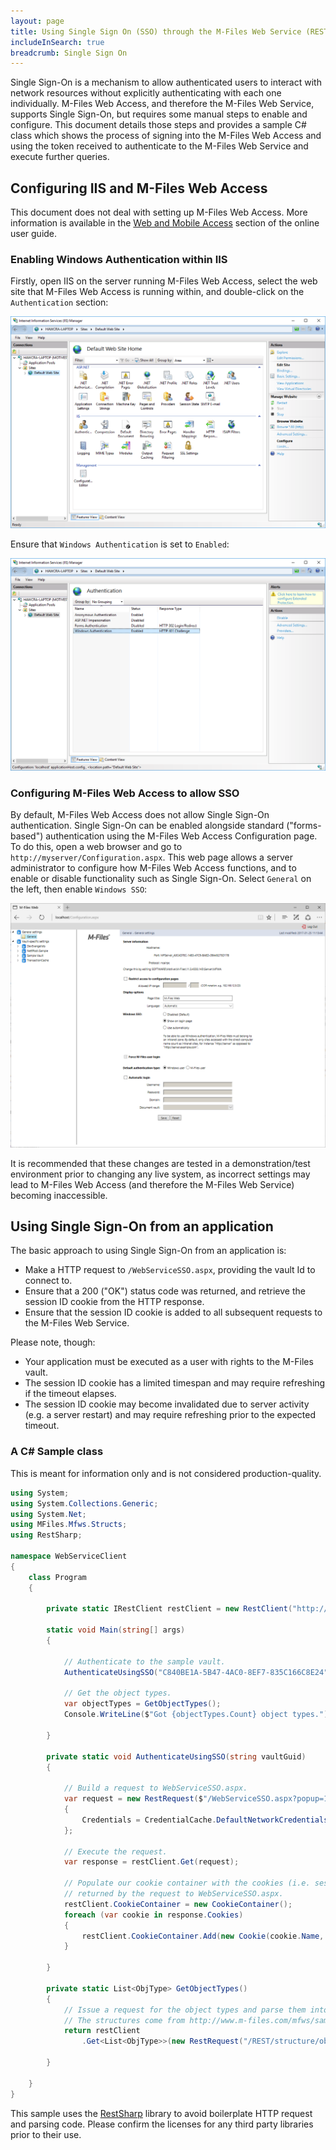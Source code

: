 ```yaml
---
layout: page
title: Using Single Sign On (SSO) through the M-Files Web Service (REST API)
includeInSearch: true
breadcrumb: Single Sign On
---
```


Single Sign-On is a mechanism to allow authenticated users to interact with network resources without explicitly authenticating with each one individually.  M-Files Web Access, and therefore the M-Files Web Service, supports Single Sign-On, but requires some manual steps to enable and configure.
This document details those steps and provides a sample C# class which shows the process of signing into the M-Files Web Access and using the token received to authenticate to the M-Files Web Service and execute further queries.

## Configuring IIS and M-Files Web Access

<p class="note">This document does not deal with setting up M-Files Web Access.  More information is available in the <a href="http://www.m-files.com/user-guide/latest/eng/#Configure_M-Files_Web_Access.html">Web and Mobile Access</a> section of the online user guide.</p>

### Enabling Windows Authentication within IIS

Firstly, open IIS on the server running M-Files Web Access, select the web site that M-Files Web Access is running within, and double-click on the `Authentication` section:

![Open the Authentication section](iis-1.png)

Ensure that `Windows Authentication` is set to `Enabled`:

![Enable Windows Authentication](iis-2.png)

### Configuring M-Files Web Access to allow SSO

By default, M-Files Web Access does not allow Single Sign-On authentication.  Single Sign-On can be enabled alongside standard ("forms-based") authentication using the M-Files Web Access Configuration page.
To do this, open a web browser and go to `http://myserver/Configuration.aspx`.  This web page allows a server administrator to configure how M-Files Web Access functions, and to enable or disable functionality such as Single Sign-On.
Select `General` on the left, then enable `Windows SSO`:

![Enable Windows Single Sign On within MFWA](mfwa-1.png)

<p class="note">It is recommended that these changes are tested in a demonstration/test environment prior to changing any live system, as incorrect settings may lead to M-Files Web Access (and therefore the M-Files Web Service) becoming inaccessible.</p>

## Using Single Sign-On from an application

The basic approach to using Single Sign-On from an application is:

* Make a HTTP request to `/WebServiceSSO.aspx`, providing the vault Id to connect to.
* Ensure that a 200 ("OK") status code was returned, and retrieve the session ID cookie from the HTTP response.
* Ensure that the session ID cookie is added to all subsequent requests to the M-Files Web Service.

Please note, though:

* Your application must be executed as a user with rights to the M-Files vault.
* The session ID cookie has a limited timespan and may require refreshing if the timeout elapses.
* The session ID cookie may become invalidated due to server activity (e.g. a server restart) and may require refreshing prior to the expected timeout.

### A C# Sample class

<p class="note">This is meant for information only and is not considered production-quality.</p>

```csharp
using System;
using System.Collections.Generic;
using System.Net;
using MFiles.Mfws.Structs;
using RestSharp;

namespace WebServiceClient
{
	class Program
	{

		private static IRestClient restClient = new RestClient("http://localhost");

		static void Main(string[] args)
		{

			// Authenticate to the sample vault.
			AuthenticateUsingSSO("C840BE1A-5B47-4AC0-8EF7-835C166C8E24");

			// Get the object types.
			var objectTypes = GetObjectTypes();
			Console.WriteLine($"Got {objectTypes.Count} object types.");

		}

		private static void AuthenticateUsingSSO(string vaultGuid)
		{

			// Build a request to WebServiceSSO.aspx.
			var request = new RestRequest($"/WebServiceSSO.aspx?popup=1&vault={vaultGuid}")
			{
				Credentials = CredentialCache.DefaultNetworkCredentials
			};

			// Execute the request.
			var response = restClient.Get(request);

			// Populate our cookie container with the cookies (i.e. session tokens)
			// returned by the request to WebServiceSSO.aspx.
			restClient.CookieContainer = new CookieContainer();
			foreach (var cookie in response.Cookies)
			{
				restClient.CookieContainer.Add(new Cookie(cookie.Name, cookie.Value, cookie.Path, cookie.Domain));
			}

		}

		private static List<ObjType> GetObjectTypes()
		{
			// Issue a request for the object types and parse them into the expected structure.
			// The structures come from http://www.m-files.com/mfws/samples.html
			return restClient
				.Get<List<ObjType>>(new RestRequest("/REST/structure/objecttypes")).Data;

		}

	}
}

```

<p class="note">This sample uses the <a href="http://restsharp.org/">RestSharp</a> library to avoid boilerplate HTTP request and parsing code.  Please confirm the licenses for any third party libraries prior to their use.</p>